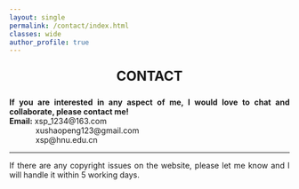 ```yaml
---
layout: single
permalink: /contact/index.html
classes: wide
author_profile: true
---
```



<div style="text-align: center; font-size: 24px;">
  <p><strong>CONTACT</strong> </p>
</div>

<div style="text-align: justify;">
  <p><strong>If you are interested in any aspect of me, I would love to chat and collaborate, please contact me!</strong><br>
  <strong>Email:</strong> xsp_1234@163.com<br>
  &nbsp;&nbsp;&nbsp;&nbsp;&nbsp;&nbsp;&nbsp;&nbsp;&nbsp;&nbsp;&nbsp;&nbsp;xushaopeng123@gmail.com<br>
  &nbsp;&nbsp;&nbsp;&nbsp;&nbsp;&nbsp;&nbsp;&nbsp;&nbsp;&nbsp;&nbsp;&nbsp;xsp@hnu.edu.cn</p>
</div>


<div style="text-align: justify;">
<hr>
  <p>If there are any copyright issues on the website, please let me know and I will handle it within 5 working days.</p>
</div>

<br>
<br>
<br>
<br>
<br>
<br>
<br>
<br>
<br>